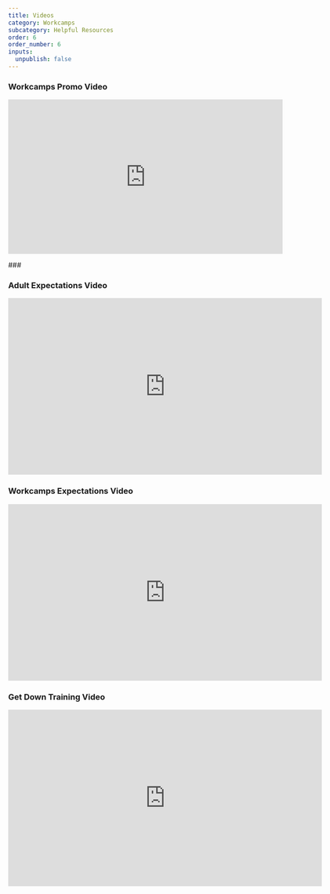 ```yaml
---
title: Videos
category: Workcamps
subcategory: Helpful Resources
order: 6
order_number: 6
inputs:
  unpublish: false
---
```

### Workcamps Promo Video

<div class="cms-embed" data-cms-embed="PGRpdiBjbGFzcz0idmlkZW8tZW1iZWQiPjxpZnJhbWUgd2lkdGg9IjU2MCIgaGVpZ2h0PSIzMTUiIHNyYz0iaHR0cHM6Ly93d3cueW91dHViZS5jb20vZW1iZWQvQ3ZyRnlsRmxTcVUiIGZyYW1lYm9yZGVyPSIwIiBhbGxvdz0iYWNjZWxlcm9tZXRlcjsgYXV0b3BsYXk7IGNsaXBib2FyZC13cml0ZTsgZW5jcnlwdGVkLW1lZGlhOyBneXJvc2NvcGU7IHBpY3R1cmUtaW4tcGljdHVyZSIgYWxsb3dmdWxsc2NyZWVuPjwvaWZyYW1lPjwvZGl2Pg=="><div class="video-embed"><iframe width="560" height="315" src="https://www.youtube.com/embed/CvrFylFlSqU" frameborder="0" allow="accelerometer; autoplay; clipboard-write; encrypted-media; gyroscope; picture-in-picture" allowfullscreen=""></iframe></div></div>

\###

### Adult Expectations Video

<div class="cms-embed" data-cms-embed="PGRpdiBjbGFzcz0idmlkZW8tZW1iZWQiPjxpZnJhbWUgc3JjPSJodHRwczovL3BsYXllci52aW1lby5jb20vdmlkZW8vODMyMDg1MjgxIiB3aWR0aD0iNjQwIiBoZWlnaHQ9IjM2MCIgZnJhbWVib3JkZXI9IjAiIGFsbG93PSJhdXRvcGxheTsgZnVsbHNjcmVlbjsgcGljdHVyZS1pbi1waWN0dXJlIiBhbGxvd2Z1bGxzY3JlZW4+PC9pZnJhbWU+PC9kaXY+"><div class="video-embed"><iframe src="https://player.vimeo.com/video/832085281" width="640" height="360" frameborder="0" allow="autoplay; fullscreen; picture-in-picture" allowfullscreen=""></iframe></div></div>

### Workcamps Expectations Video

<div class="cms-embed" data-cms-embed="PGRpdiBjbGFzcz0idmlkZW8tZW1iZWQiPjxpZnJhbWUgc3JjPSJodHRwczovL3BsYXllci52aW1lby5jb20vdmlkZW8vODMyMDg2ODIwP2g9YjhjM2MyN2RiMyZhbXA7YmFkZ2U9MCZhbXA7YXV0b3BhdXNlPTAmYW1wO3BsYXllcl9pZD0wJmFtcDthcHBfaWQ9NTg0NzkiIHdpZHRoPSI2NDAiIGhlaWdodD0iMzYwIiBmcmFtZWJvcmRlcj0iMCIgYWxsb3c9ImF1dG9wbGF5OyBmdWxsc2NyZWVuOyBwaWN0dXJlLWluLXBpY3R1cmUiIGFsbG93ZnVsbHNjcmVlbj48L2lmcmFtZT48L2Rpdj4="><div class="video-embed"><iframe src="https://player.vimeo.com/video/832086820?h=b8c3c27db3&amp;badge=0&amp;autopause=0&amp;player_id=0&amp;app_id=58479" width="640" height="360" frameborder="0" allow="autoplay; fullscreen; picture-in-picture" allowfullscreen=""></iframe></div></div>

### Get Down Training Video

<div class="cms-embed" data-cms-embed="PGRpdiBjbGFzcz0idmlkZW8tZW1iZWQiPjxpZnJhbWUgc3JjPSJodHRwczovL3BsYXllci52aW1lby5jb20vdmlkZW8vODI0OTA3MDA2IiB3aWR0aD0iNjQwIiBoZWlnaHQ9IjM2MCIgZnJhbWVib3JkZXI9IjAiIGFsbG93PSJhdXRvcGxheTsgZnVsbHNjcmVlbjsgcGljdHVyZS1pbi1waWN0dXJlIiBhbGxvd2Z1bGxzY3JlZW4+PC9pZnJhbWU+PC9kaXY+"><div class="video-embed"><iframe src="https://player.vimeo.com/video/824907006" width="640" height="360" frameborder="0" allow="autoplay; fullscreen; picture-in-picture" allowfullscreen=""></iframe></div></div>
